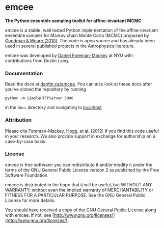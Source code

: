 emcee
=====
**The Python ensemble sampling toolkit for affine-invariant MCMC**

emcee is a stable, well tested Python implementation of the affine-invariant
ensemble sampler for Markov chain Monte Carlo (MCMC)
proposed by
[Goodman & Weare (2010)](http://cims.nyu.edu/~weare/papers/d13.pdf).
The code is open source and has
already been used in several published projects in the Astrophysics
literature.

emcee was developed by [Daniel Foreman-Mackey](http://danfm.ca) at
NYU with contributions from Dustin Lang.

### Documentation

Read the docs at [danfm.ca/emcee](http://danfm.ca/emcee/). You can also look
at these docs after you've cloned the repository by running

    python -m SimpleHTTPServer 5000

in the `docs` directory and navigating to [localhost](http://localhost:5000).

### Attribution

Please cite Foreman-Mackey, Hogg, et al. (2012) if you find this
code useful in your research. We also provide support in exchange for
authorship on a case-by-case basis.

### License

emcee is free software: you can redistribute it and/or modify
it under the terms of the GNU General Public License version 2 as
published by the Free Software Foundation.

emcee is distributed in the hope that it will be useful,
but WITHOUT ANY WARRANTY; without even the implied warranty of
MERCHANTABILITY or FITNESS FOR A PARTICULAR PURPOSE.  See the
GNU General Public License for more details.

You should have received a copy of the GNU General Public License
along with emcee.  If not, see
[http://www.gnu.org/licenses/](http://www.gnu.org/licenses/).

